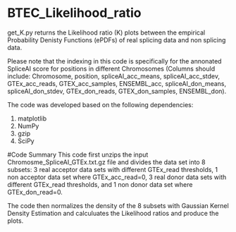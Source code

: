 # BTEC_Likelihood_ratio
get_K.py returns the Likelihood ratio (K) plots between the empirical Probability Denisty Functions (ePDFs) of real splicing data and non splicing data. 

Please note that the indexing in this code is specifically for the annonated SpliceAI score for positions in different Chromosomes (Columns should include: Chromosome, position, spliceAI_acc_means, spliceAI_acc_stdev, GTEx_acc_reads, GTEX_acc_samples, ENSEMBL_acc, spliceAI_don_means, spliceAI_don_stdev, GTEx_don_reads, GTEX_don_samples, ENSEMBL_don). 

The code was developed based on the following dependencies:
1. matplotlib
4. NumPy
5. gzip
6. SciPy

#Code Summary
This code first unzips the input Chromosme_SpliceAI_GTEx.txt.gz file and divides the data set into 8 subsets:  3 real acceptor data sets with different GTEx_read thresholds, 1 non acceptor data set where GTEx_acc_read=0, 3 real donor data sets with different GTEx_read thresholds, and 1 non donor data set where GTEx_don_read=0. 

The code then normalizes the density of the 8 subsets with Gaussian Kernel Density Estimation and calculuates the Likelihood ratios and produce the plots. 
